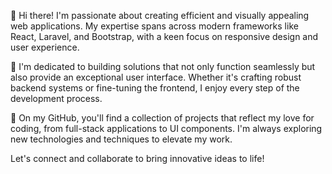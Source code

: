 👋 Hi there! I'm passionate about creating efficient and visually appealing web applications. My expertise spans across modern frameworks like React, Laravel, and Bootstrap, with a keen focus on responsive design and user experience.

🌟 I'm dedicated to building solutions that not only function seamlessly but also provide an exceptional user interface. Whether it's crafting robust backend systems or fine-tuning the frontend, I enjoy every step of the development process.

🚀 On my GitHub, you'll find a collection of projects that reflect my love for coding, from full-stack applications to UI components. I'm always exploring new technologies and techniques to elevate my work.

Let's connect and collaborate to bring innovative ideas to life!
